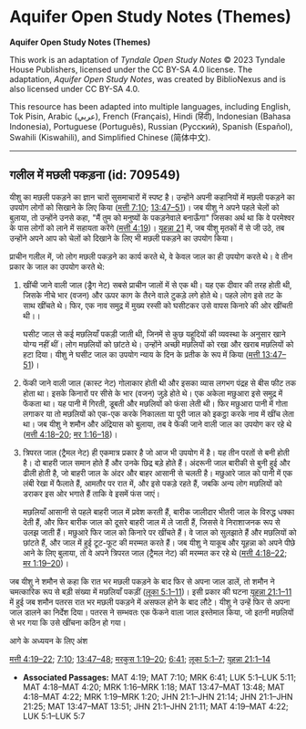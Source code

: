 # Aquifer Open Study Notes (Themes)

**Aquifer Open Study Notes (Themes)**

This work is an adaptation of *Tyndale Open Study Notes* © 2023 Tyndale House Publishers, licensed under the CC BY\-SA 4\.0 license. The adaptation, *Aquifer Open Study Notes*, was created by BiblioNexus and is also licensed under CC BY\-SA 4\.0\.

This resource has been adapted into multiple languages, including English, Tok Pisin, Arabic (عربي), French (Français), Hindi (हिंदी), Indonesian (Bahasa Indonesia), Portuguese (Português), Russian (Русский), Spanish (Español), Swahili (Kiswahili), and Simplified Chinese (简体中文).



--------------------------------

## गलील में मछली पकड़ना (id: 709549)

यीशु का मछली पकड़ने का ज्ञान चारों सुसमाचारों में स्पष्ट है। उन्होंने अपनी कहानियों में मछली पकड़ने का उपयोग लोगों को सिखाने के लिए किया ([मत्ती 7:10](https://ref.ly/Matt7:10); [13:47–51](https://ref.ly/Matt13:47-Matt13:51))। जब यीशु ने अपने पहले चेलों को बुलाया, तो उन्होंने उनसे कहा, "मैं तुम को मनुष्यों के पकड़नेवाले बनाऊँगा" जिसका अर्थ था कि वे परमेश्वर के पास लोगों को लाने में सहायता करेंगे ([मत्ती 4:19](https://ref.ly/Matt4:19))। [यूहन्ना 21](https://ref.ly/John21:1-John21:25) में, जब यीशु मृतकों में से जी उठे, तब उन्होंने अपने आप को चेलों को दिखाने के लिए भी मछली पकड़ने का उपयोग किया।

प्राचीन गलील में, जो लोग मछली पकड़ने का कार्य करते थे, वे केवल जाल का ही उपयोग करते थे। वे तीन प्रकार के जाल का उपयोग करते थे:

1. खींची जाने वाली जाल (ड्रैग नेट) सबसे प्राचीन जालों में से एक थी। यह एक दीवार की तरह होती थी, जिसके नीचे भार (वजन) और ऊपर काग के तैरने वाले टुकड़े लगे होते थे। पहले लोग इसे तट के साथ खींचते थे। फिर, एक नाव समुद्र में मुख्य रस्सी को घसीटकर उसे वापस किनारे की ओर खींचती थी।।

    घसीट जाल से कई मछलियाँ पकड़ी जाती थी, जिनमें से कुछ यहूदियों की व्यवस्था के अनुसार खाने योग्य नहीं थीं। लोग मछलियों को छांटते थे। उन्होंने अच्छी मछलियों को रखा और खराब मछलियों को हटा दिया। यीशु ने घसीट जाल का उपयोग न्याय के दिन के प्रतीक के रूप में किया ([मत्ती 13:47–51](https://ref.ly/Matt13:47-Matt13:51))।

2. फेंकी जाने वाली जाल (कास्ट नेट) गोलाकार होती थी और इसका व्यास लगभग पंद्रह से बीस फीट तक होता था। इसके किनारों पर सीसे के भार (वजन) जुड़े होते थे। एक अकेला मछुआरा इसे समुद्र में फेंकता था। यह पानी में गिरती, डूबती और मछलियों को फंसा लेती थी। फिर मछुआरा पानी में गोता लगाकर या तो मछलियों को एक\-एक करके निकालता या पूरी जाल को इकट्ठा करके नाव में खींच लेता था। जब यीशु ने शमौन और अंद्रियास को बुलाया, तब वे फेंकी जाने वाली जाल का उपयोग कर रहे थे ([मत्ती 4:18–20](https://ref.ly/Matt4:18-Matt4:20); [मर 1:16–18](https://ref.ly/Mark1:16-Mark1:18))।
3. त्रिपरत जाल (ट्रैमल नेट) ही एकमात्र प्रकार है जो आज भी उपयोग में है। यह तीन परतों से बनी होती है। दो बाहरी जाल समान होते हैं और उनके छिद्र बड़े होते हैं। अंदरूनी जाल बारीकी से बुनी हुई और ढीली होती है, जो बाहरी जाल के अंदर और बाहर आसानी से चलती है। मछुआरे जाल को पानी में एक लंबी रेखा में फैलाते हैं, आमतौर पर रात में, और इसे पकड़े रहते हैं, जबकि अन्य लोग मछलियों को डराकर इस ओर भगाते हैं ताकि वे इसमें फंस जाएं।

    मछलियाँ आसानी से पहले बाहरी जाल में प्रवेश करती हैं, बारीक जालीदार भीतरी जाल के विरुद्ध धक्का देती हैं, और फिर बारीक जाल को दूसरे बाहरी जाल में ले जाती हैं, जिससे वे निराशाजनक रूप से उलझ जाती हैं। मछुआरे फिर जाल को किनारे पर खींचते हैं। वे जाल को सुलझाते हैं और मछलियों को छांटते हैं, और जाल में हुई टूट\-फूट की मरम्मत करते हैं। जब यीशु ने याकूब और यूहन्ना को अपने पीछे आने के लिए बुलाया, तो वे अपने त्रिपरत जाल (ट्रैमल नेट) की मरम्मत कर रहे थे ([मत्ती 4:18–22](https://ref.ly/Matt4:18-Matt4:22); [मर 1:19–20](https://ref.ly/Mark1:19-Mark1:20))।

जब यीशु ने शमौन से कहा कि रात भर मछली पकड़ने के बाद फिर से अपना जाल डालें, तो शमौन ने चमत्कारिक रूप से बड़ी संख्या में मछलियाँ पकड़ीं ([लूका 5:1–11](https://ref.ly/Luke5:1-Luke5:11))। इसी प्रकार की घटना [यूहन्ना 21:1–11](https://ref.ly/John21:1-John21:11) में हुई जब शमौन पतरस रात भर मछली पकड़ने में असफल होने के बाद लौटे। यीशु ने उन्हें फिर से अपना जाल डालने का निर्देश दिया। पतरस ने सम्भवतः एक फेंकने वाला जाल इस्तेमाल किया, जो इतनी मछलियों से भर गया कि उसे खींचना कठिन हो गया।

आगे के अध्ययन के लिए अंश

[मत्ती 4:19–22](https://ref.ly/Matt4:19-Matt4:22); [7:10](https://ref.ly/Matt7:10); [13:47–48](https://ref.ly/Matt13:47-Matt13:48); [मरकुस 1:19–20](https://ref.ly/Mark1:19-Mark1:20); [6:41](https://ref.ly/Mark6:41); [लूका 5:1–7](https://ref.ly/Luke5:1-Luke5:7); [यूहन्ना 21:1–14](https://ref.ly/John21:1-John21:14)

* **Associated Passages:** MAT 4:19; MAT 7:10; MRK 6:41; LUK 5:1–LUK 5:11; MAT 4:18–MAT 4:20; MRK 1:16–MRK 1:18; MAT 13:47–MAT 13:48; MAT 4:18–MAT 4:22; MRK 1:19–MRK 1:20; JHN 21:1–JHN 21:14; JHN 21:1–JHN 21:25; MAT 13:47–MAT 13:51; JHN 21:1–JHN 21:11; MAT 4:19–MAT 4:22; LUK 5:1–LUK 5:7


